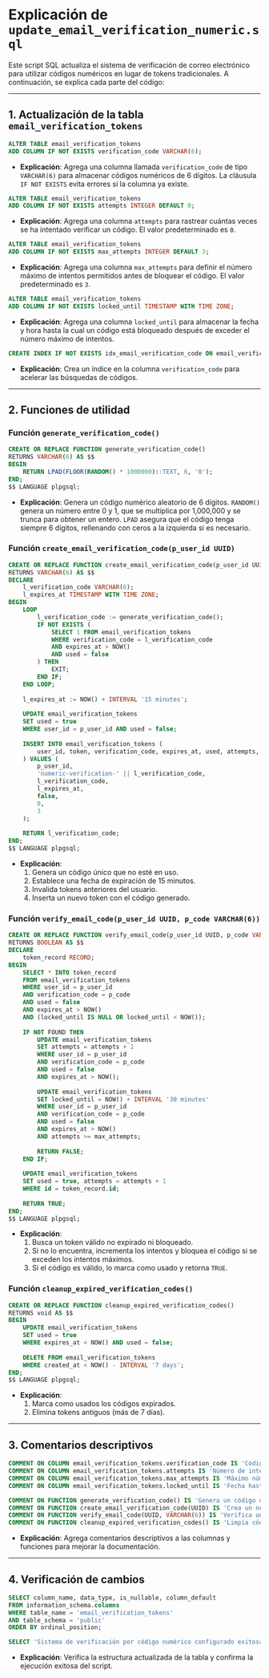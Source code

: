 # Explicación de `update_email_verification_numeric.sql`

Este script SQL actualiza el sistema de verificación de correo electrónico para utilizar códigos numéricos en lugar de tokens tradicionales. A continuación, se explica cada parte del código:

---

## 1. **Actualización de la tabla `email_verification_tokens`**
```sql
ALTER TABLE email_verification_tokens 
ADD COLUMN IF NOT EXISTS verification_code VARCHAR(6);
```
- **Explicación**: Agrega una columna llamada `verification_code` de tipo `VARCHAR(6)` para almacenar códigos numéricos de 6 dígitos. La cláusula `IF NOT EXISTS` evita errores si la columna ya existe.

```sql
ALTER TABLE email_verification_tokens 
ADD COLUMN IF NOT EXISTS attempts INTEGER DEFAULT 0;
```
- **Explicación**: Agrega una columna `attempts` para rastrear cuántas veces se ha intentado verificar un código. El valor predeterminado es `0`.

```sql
ALTER TABLE email_verification_tokens 
ADD COLUMN IF NOT EXISTS max_attempts INTEGER DEFAULT 3;
```
- **Explicación**: Agrega una columna `max_attempts` para definir el número máximo de intentos permitidos antes de bloquear el código. El valor predeterminado es `3`.

```sql
ALTER TABLE email_verification_tokens 
ADD COLUMN IF NOT EXISTS locked_until TIMESTAMP WITH TIME ZONE;
```
- **Explicación**: Agrega una columna `locked_until` para almacenar la fecha y hora hasta la cual un código está bloqueado después de exceder el número máximo de intentos.

```sql
CREATE INDEX IF NOT EXISTS idx_email_verification_code ON email_verification_tokens(verification_code);
```
- **Explicación**: Crea un índice en la columna `verification_code` para acelerar las búsquedas de códigos.

---

## 2. **Funciones de utilidad**
### Función `generate_verification_code()`
```sql
CREATE OR REPLACE FUNCTION generate_verification_code()
RETURNS VARCHAR(6) AS $$
BEGIN
    RETURN LPAD(FLOOR(RANDOM() * 1000000)::TEXT, 6, '0');
END;
$$ LANGUAGE plpgsql;
```
- **Explicación**: Genera un código numérico aleatorio de 6 dígitos. `RANDOM()` genera un número entre 0 y 1, que se multiplica por 1,000,000 y se trunca para obtener un entero. `LPAD` asegura que el código tenga siempre 6 dígitos, rellenando con ceros a la izquierda si es necesario.

### Función `create_email_verification_code(p_user_id UUID)`
```sql
CREATE OR REPLACE FUNCTION create_email_verification_code(p_user_id UUID)
RETURNS VARCHAR(6) AS $$
DECLARE
    l_verification_code VARCHAR(6);
    l_expires_at TIMESTAMP WITH TIME ZONE;
BEGIN
    LOOP
        l_verification_code := generate_verification_code();
        IF NOT EXISTS (
            SELECT 1 FROM email_verification_tokens 
            WHERE verification_code = l_verification_code 
            AND expires_at > NOW() 
            AND used = false
        ) THEN
            EXIT;
        END IF;
    END LOOP;
    
    l_expires_at := NOW() + INTERVAL '15 minutes';
    
    UPDATE email_verification_tokens 
    SET used = true 
    WHERE user_id = p_user_id AND used = false;
    
    INSERT INTO email_verification_tokens (
        user_id, token, verification_code, expires_at, used, attempts, max_attempts
    ) VALUES (
        p_user_id,
        'numeric-verification-' || l_verification_code,
        l_verification_code,
        l_expires_at,
        false,
        0,
        3
    );
    
    RETURN l_verification_code;
END;
$$ LANGUAGE plpgsql;
```
- **Explicación**:
  1. Genera un código único que no esté en uso.
  2. Establece una fecha de expiración de 15 minutos.
  3. Invalida tokens anteriores del usuario.
  4. Inserta un nuevo token con el código generado.

### Función `verify_email_code(p_user_id UUID, p_code VARCHAR(6))`
```sql
CREATE OR REPLACE FUNCTION verify_email_code(p_user_id UUID, p_code VARCHAR(6))
RETURNS BOOLEAN AS $$
DECLARE
    token_record RECORD;
BEGIN
    SELECT * INTO token_record
    FROM email_verification_tokens
    WHERE user_id = p_user_id 
    AND verification_code = p_code
    AND used = false
    AND expires_at > NOW()
    AND (locked_until IS NULL OR locked_until < NOW());
    
    IF NOT FOUND THEN
        UPDATE email_verification_tokens 
        SET attempts = attempts + 1
        WHERE user_id = p_user_id 
        AND verification_code = p_code
        AND used = false
        AND expires_at > NOW();
        
        UPDATE email_verification_tokens 
        SET locked_until = NOW() + INTERVAL '30 minutes'
        WHERE user_id = p_user_id 
        AND verification_code = p_code
        AND used = false
        AND expires_at > NOW()
        AND attempts >= max_attempts;
        
        RETURN FALSE;
    END IF;
    
    UPDATE email_verification_tokens 
    SET used = true, attempts = attempts + 1
    WHERE id = token_record.id;
    
    RETURN TRUE;
END;
$$ LANGUAGE plpgsql;
```
- **Explicación**:
  1. Busca un token válido no expirado ni bloqueado.
  2. Si no lo encuentra, incrementa los intentos y bloquea el código si se exceden los intentos máximos.
  3. Si el código es válido, lo marca como usado y retorna `TRUE`.

### Función `cleanup_expired_verification_codes()`
```sql
CREATE OR REPLACE FUNCTION cleanup_expired_verification_codes()
RETURNS void AS $$
BEGIN
    UPDATE email_verification_tokens 
    SET used = true 
    WHERE expires_at < NOW() AND used = false;
    
    DELETE FROM email_verification_tokens 
    WHERE created_at < NOW() - INTERVAL '7 days';
END;
$$ LANGUAGE plpgsql;
```
- **Explicación**:
  1. Marca como usados los códigos expirados.
  2. Elimina tokens antiguos (más de 7 días).

---

## 3. **Comentarios descriptivos**
```sql
COMMENT ON COLUMN email_verification_tokens.verification_code IS 'Código numérico de 6 dígitos para verificación';
COMMENT ON COLUMN email_verification_tokens.attempts IS 'Número de intentos de verificación';
COMMENT ON COLUMN email_verification_tokens.max_attempts IS 'Máximo número de intentos permitidos';
COMMENT ON COLUMN email_verification_tokens.locked_until IS 'Fecha hasta la cual el código está bloqueado';

COMMENT ON FUNCTION generate_verification_code() IS 'Genera un código de verificación de 6 dígitos';
COMMENT ON FUNCTION create_email_verification_code(UUID) IS 'Crea un nuevo código de verificación para un usuario';
COMMENT ON FUNCTION verify_email_code(UUID, VARCHAR(6)) IS 'Verifica un código de verificación';
COMMENT ON FUNCTION cleanup_expired_verification_codes() IS 'Limpia códigos de verificación expirados';
```
- **Explicación**: Agrega comentarios descriptivos a las columnas y funciones para mejorar la documentación.

---

## 4. **Verificación de cambios**
```sql
SELECT column_name, data_type, is_nullable, column_default
FROM information_schema.columns 
WHERE table_name = 'email_verification_tokens' 
AND table_schema = 'public'
ORDER BY ordinal_position;

SELECT 'Sistema de verificación por código numérico configurado exitosamente' AS status;
```
- **Explicación**: Verifica la estructura actualizada de la tabla y confirma la ejecución exitosa del script.